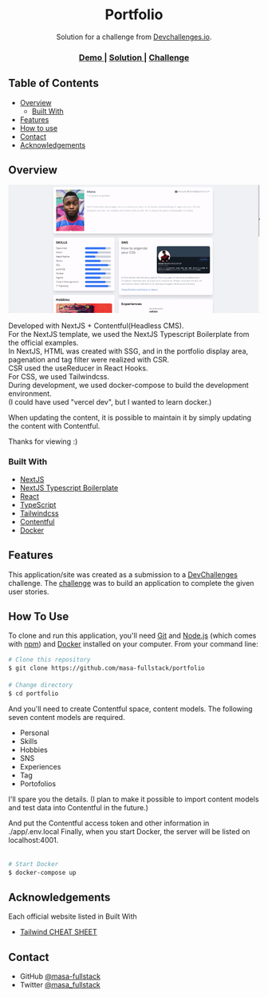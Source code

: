 <!-- Please update value in the {}  -->

<h1 align="center">Portfolio</h1>

<div align="center">
   Solution for a challenge from  <a href="http://devchallenges.io" target="_blank">Devchallenges.io</a>.
</div>

<div align="center">
  <h3>
    <a href="images/demo.gif">
      Demo
    </a>
    <span> | </span>
    <a href="https://portfolio-one-lyart.vercel.app/">
      Solution
    </a>
    <span> | </span>
    <a href="https://devchallenges.io/challenges/5ZnOYsSXM24JWnCsNFlt">
      Challenge
    </a>
  </h3>
</div>

<!-- TABLE OF CONTENTS -->

## Table of Contents

- [Overview](#overview)
  - [Built With](#built-with)
- [Features](#features)
- [How to use](#how-to-use)
- [Contact](#contact)
- [Acknowledgements](#acknowledgements)

<!-- OVERVIEW -->

## Overview

![screenshot](./images/demo.gif)

Developed with NextJS + Contentful(Headless CMS).<br/>
For the NextJS template, we used the NextJS Typescript Boilerplate from the official examples.<br/>
In NextJS, HTML was created with SSG, and in the portfolio display area, pagenation and tag filter were realized with CSR.<br/>
CSR used the useReducer in React Hooks.<br/>
For CSS, we used Tailwindcss.<br/>
During development, we used docker-compose to build the development environment.<br/>
(I could have used "vercel dev", but I wanted to learn docker.)<br/>

When updating the content, it is possible to maintain it by simply updating the content with Contentful.

Thanks for viewing :)

### Built With

<!-- This section should list any major frameworks that you built your project using. Here are a few examples.-->

- [NextJS](https://nextjs.org/)
- [NextJS Typescript Boilerplate](https://github.com/vercel/next.js/tree/master/examples/with-typescript-eslint-jest)
- [React](https://reactjs.org/)
- [TypeScript](https://www.typescriptlang.org/)
- [Tailwindcss](https://tailwindcss.com/)
- [Contentful](https://www.contentful.com/)
- [Docker](https://www.docker.com/)

## Features

<!-- List the features of your application or follow the template. Don't share the figma file here :) -->

This application/site was created as a submission to a [DevChallenges](https://devchallenges.io/challenges) challenge. The [challenge](https://devchallenges.io/challenges/5ZnOYsSXM24JWnCsNFlt) was to build an application to complete the given user stories.

## How To Use

<!-- Example: -->

To clone and run this application, you'll need [Git](https://git-scm.com) and [Node.js](https://nodejs.org/en/download/) (which comes with [npm](http://npmjs.com)) and [Docker](https://www.docker.com/) installed on your computer. From your command line:

```bash
# Clone this repository
$ git clone https://github.com/masa-fullstack/portfolio

# Change directory
$ cd portfolio

```

And you'll need to create Contentful space, content models.
The following seven content models are required.

- Personal
- Skills
- Hobbies
- SNS
- Experiences
- Tag
- Portofolios

I'll spare you the details.
(I plan to make it possible to import content models and test data into Contentful in the future.)

And put the Contentful access token and other information in ./app/.env.local
Finally, when you start Docker, the server will be listed on localhost:4001.

```bash

# Start Docker
$ docker-compose up

```

## Acknowledgements

<!-- This section should list any articles or add-ons/plugins that helps you to complete the project. This is optional but it will help you in the future. For example -->

Each official website listed in Built With

- [Tailwind CHEAT SHEET](https://nerdcave.com/tailwind-cheat-sheet)

## Contact

- GitHub [@masa-fullstack](https://github.com/masa-fullstack)
- Twitter [@masa_fullstack](https://twitter.com/masa_fullstack)
